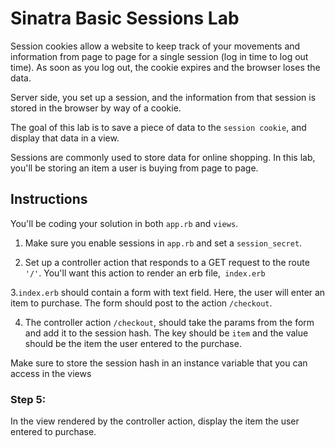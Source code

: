# Sinatra Basic Sessions Lab

Session cookies allow a website to keep track of your movements and information from page to page for a single session (log in time to log out time). As soon as you log out, the cookie expires and the browser loses the data.

Server side, you set up a session, and the information from that session is stored in the browser by way of a cookie.

The goal of this lab is to save a piece of data to the `session cookie`, and display that data in a view. 

Sessions are commonly used to store data for online shopping. In this lab, you'll be storing an item a user is buying from page to page.

## Instructions

You'll be coding your solution in both `app.rb` and `views`.

1. Make sure you enable sessions in `app.rb` and set a `session_secret`.

2. Set up a controller action that responds to a GET request to the route `'/'`. You'll want this action to render an erb file,` index.erb`

3.`index.erb` should contain a form with text field. Here, the user will enter an item to purchase. The form should post to the action `/checkout`.

4. The controller action  `/checkout`, should take the params from the form and add it to the session hash. The key should be `item` and the value should be the item the user entered to the purchase.

Make sure to store the session hash in an instance variable that you can access in the views


### Step 5:

In the view rendered by the controller action, display the item the user entered to purchase.

